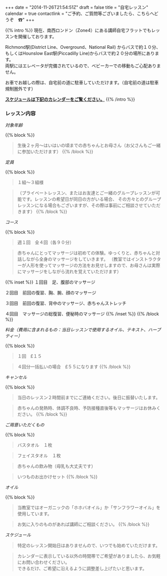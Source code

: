 +++
date = "2014-11-26T21:54:51Z"
draft = false
title = "自宅レッスン"
calendar = true
contactlink = "ご予約、ご質問等ございましたら、こちらへどうぞ　☎"
+++

{{% intro %}}
現在、南西ロンドン（Zone4）にある講師自宅フラットでもレッスンを開催しております。

Richmond駅(District Line、Overground、National Rail) からバスで約１０分、<br>
もしくはHounslow East駅(Piccadilly Line)からバスで約２０分の場所にあります。<br>
両駅にはエレベータが完備されているので、ベビーカーでの移動もご心配ありません。

お車でお越しの際は、自宅前の道に駐車していただけます。（自宅前の道は駐車規制圏外です）


**[スケジュールは下記のカレンダーをご覧ください。](#calendar)**
{{% /intro %}}

### レッスン内容

*対象年齢*

{{% block %}}
> 生後２ヶ月〜はいはいの頃までの赤ちゃんとお母さん（お父さんもご一緒に参加いただけます）
{{% /block %}}

*定員*

{{% block %}}
> １組〜３組様

> （プライベートレッスン、またはお友達とご一緒のグループレッスンが可能です。レッスンの希望日が同日の方がいる場合、
その方々とのグループレッスンになる場合もございますが、その際は事前にご相談させていただきます）
{{% /block %}}

*コース*

{{% block %}}
> 週１回　全４回（各９０分）

> 赤ちゃんにとってマッサージは初めての体験。ゆっくりと、赤ちゃんと対話しながら全身のマッサージをしていきます。
  （教室ではインストラクターが人形を使ってマッサージの方法をお見せしますので、お母さんは実際にマッサージをしながら流れを覚えていただけます）

{{% inset %}}
１回目　足、腹部のマッサージ

２回目　前回の復習、胸、腕、顔のマッサージ

３回目　前回の復習、背中のマッサージ、赤ちゃんストレッチ

４回目　マッサージの総復習、便秘時のマッサージ
{{% /inset %}}
{{% /block %}}

*料金（費用に含まれるもの：当日レッスンで使用するオイル、テキスト、ハーブティー）*

{{% block %}}
> １回　£１５

> ４回分一括払いの場合　£５５になります
{{% /block %}}

*キャンセル*

{{% block %}}
> 当日のレッスン２時間前までにご連絡ください。後日に振替いたします。

> 赤ちゃんの発熱時、体調不良時、予防接種直後等もマッサージはお休みください。
{{% /block %}}

*ご用意いただくもの*

{{% block %}}
> バスタオル　１枚

> フェイスタオル　１枚

> 赤ちゃんの飲み物（母乳も大丈夫です）

> いつものお出かけセット
{{% /block %}}

*オイル*

{{% block %}}
> 当教室ではオーガニックの「ホホバオイル」か「サンフラワーオイル」を使用しています。

> お気に入りのものがあれば講師にご相談ください。
{{% /block %}}

*スケジュール*

> 特定のレッスン開始日はありませんので、いつでも始めていただけます。

> カレンダーに表示している以外の時間帯でご希望がありましたら、お気軽にお問い合わせください。<br>
  できるだけ、ご希望に沿えるように調整差し上げたいと思います。

